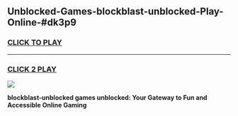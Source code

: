 
## Unblocked-Games-blockblast-unblocked-Play-Online-#dk3p9
<h3>
<a href="https://premium.freeplayer.one?title=blockblast-unblocked&ref=24F">CLICK TO PLAY</a></h3>
<hr>

<h3>
<a href="https://premium.freeplayer.one?title=blockblast-unblocked&ref=24F">CLICK 2 PLAY</a>
  
</h3>

<a href="https://premium.freeplayer.one?title=blockblast-unblocked&ref=24F/"><img src="https://clearcache.store/games.png"></a>


**blockblast-unblocked games unblocked: Your Gateway to Fun and Accessible Online Gaming**
